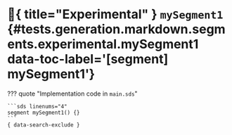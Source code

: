 [//]: # (DO NOT EDIT THIS FILE DIRECTLY. Instead, edit the corresponding stub file and execute `npm run docs:api`.)

# :test_tube:{ title="Experimental" } <code class="doc-symbol doc-symbol-segment"></code> `mySegment1` {#tests.generation.markdown.segments.experimental.mySegment1 data-toc-label='[segment] mySegment1'}

??? quote "Implementation code in `main.sds`"

    ```sds linenums="4"
    segment mySegment1() {}
    ```
    { data-search-exclude }
